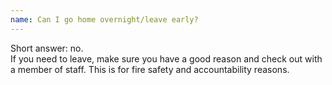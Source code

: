 ```yaml
---
name: Can I go home overnight/leave early?
---
```


Short answer: no.<br />If you need to leave, make sure you have a good reason and check out with a member of staff. This is for fire safety and accountability reasons.